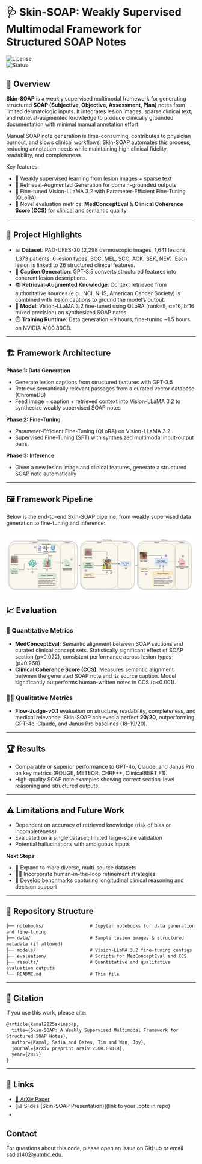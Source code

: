 # 🩺 Skin-SOAP: Weakly Supervised Multimodal Framework for Structured SOAP Notes  

![License](https://img.shields.io/badge/license-MIT-blue)  
![Status](https://img.shields.io/badge/status-research%20prototype-orange)

## 🌟 Overview  
**Skin-SOAP** is a weakly supervised multimodal framework for generating structured **SOAP (Subjective, Objective, Assessment, Plan)** notes from limited dermatologic inputs. It integrates lesion images, sparse clinical text, and retrieval-augmented knowledge to produce clinically grounded documentation with minimal manual annotation effort.

Manual SOAP note generation is time-consuming, contributes to physician burnout, and slows clinical workflows. Skin-SOAP automates this process, reducing annotation needs while maintaining high clinical fidelity, readability, and completeness.  

Key features:
- 🔹 Weakly supervised learning from lesion images + sparse text  
- 🔹 Retrieval-Augmented Generation for domain-grounded outputs  
- 🔹 Fine-tuned Vision-LLaMA 3.2 with Parameter-Efficient Fine-Tuning (QLoRA)  
- 🔹 Novel evaluation metrics: **MedConceptEval** & **Clinical Coherence Score (CCS)** for clinical and semantic quality  

---

## 🚀 Project Highlights  
- 📊 **Dataset**: PAD-UFES-20 (2,298 dermoscopic images, 1,641 lesions, 1,373 patients; 6 lesion types: BCC, MEL, SCC, ACK, SEK, NEV). Each lesion is linked to 26 structured clinical features.  
- 📝 **Caption Generation**: GPT-3.5 converts structured features into coherent lesion descriptions.  
- 📚 **Retrieval-Augmented Knowledge**: Context retrieved from authoritative sources (e.g., NCI, NHS, American Cancer Society) is combined with lesion captions to ground the model’s output.  
- 🤖 **Model**: Vision-LLaMA 3.2 fine-tuned using QLoRA (rank=8, α=16, bf16 mixed precision) on synthesized SOAP notes.  
- ⏱️ **Training Runtime**: Data generation ~9 hours; fine-tuning ~1.5 hours on NVIDIA A100 80GB.  

---

## 🏗️ Framework Architecture  

**Phase 1: Data Generation**  
- Generate lesion captions from structured features with GPT-3.5  
- Retrieve semantically relevant passages from a curated vector database (ChromaDB)  
- Feed image + caption + retrieved context into Vision-LLaMA 3.2 to synthesize weakly supervised SOAP notes  

**Phase 2: Fine-Tuning**  
- Parameter-Efficient Fine-Tuning (QLoRA) on Vision-LLaMA 3.2  
- Supervised Fine-Tuning (SFT) with synthesized multimodal input-output pairs  

**Phase 3: Inference**  
- Given a new lesion image and clinical features, generate a structured SOAP note automatically  

---
## 🖼️ Framework Pipeline  

Below is the end-to-end Skin-SOAP pipeline, from weakly supervised data generation to fine-tuning and inference:

![Skin-SOAP Pipeline](assets/arch.jpg)


## 📈 Evaluation  

### 🔬 Quantitative Metrics  
- **MedConceptEval**: Semantic alignment between SOAP sections and curated clinical concept sets. Statistically significant effect of SOAP section (p=0.022), consistent performance across lesion types (p=0.268).  
- **Clinical Coherence Score (CCS)**: Measures semantic alignment between the generated SOAP note and its source caption. Model significantly outperforms human-written notes in CCS (p<0.001).  

### 👩‍⚕️ Qualitative Metrics  
- **Flow-Judge-v0.1** evaluation on structure, readability, completeness, and medical relevance. Skin-SOAP achieved a perfect **20/20**, outperforming GPT-4o, Claude, and Janus Pro baselines (18–19/20).  

---

## 🏆 Results  
- Comparable or superior performance to GPT-4o, Claude, and Janus Pro on key metrics (ROUGE, METEOR, CHRF++, ClinicalBERT F1).  
- High-quality SOAP note examples showing correct section-level reasoning and structured outputs.  

---

## ⚠️ Limitations and Future Work  
- Dependent on accuracy of retrieved knowledge (risk of bias or incompleteness)  
- Evaluated on a single dataset; limited large-scale validation  
- Potential hallucinations with ambiguous inputs  

**Next Steps**:  
- 🔄 Expand to more diverse, multi-source datasets  
- 🧑‍⚕️ Incorporate human-in-the-loop refinement strategies  
- 🧠 Develop benchmarks capturing longitudinal clinical reasoning and decision support  

---

## 📂 Repository Structure  

```
├── notebooks/                 # Jupyter notebooks for data generation and fine-tuning
├── data/                      # Sample lesion images & structured metadata (if allowed)
├── models/                    # Vision-LLaMA 3.2 fine-tuning configs
├── evaluation/                # Scripts for MedConceptEval and CCS
├── results/                   # Quantitative and qualitative evaluation outputs
└── README.md                  # This file
```

---

## 📑 Citation  

If you use this work, please cite:  

```
@article{kamal2025skinsoap,
  title={Skin-SOAP: A Weakly Supervised Multimodal Framework for Structured SOAP Notes},
  author={Kamal, Sadia and Oates, Tim and Wan, Joy},
  journal={arXiv preprint arXiv:2508.05019},
  year={2025}
}
```

---

## 🔗 Links  
- [📄 ArXiv Paper](https://arxiv.org/abs/2508.05019v1)  
- [📊 Slides (Skin-SOAP Presentation)](link to your .pptx in repo)
- 
## Contact

For questions about this code, please open an issue on GitHub or email sadia1402@umbc.edu.
